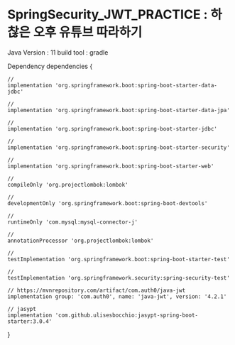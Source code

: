 # SpringSecurity_JWT_PRACTICE : 하찮은 오후 유튜브 따라하기
Java Version : 11
build tool   : gradle

Dependency 
dependencies {

	//
	implementation 'org.springframework.boot:spring-boot-starter-data-jdbc'

 	//
	implementation 'org.springframework.boot:spring-boot-starter-data-jpa'

 	// 
	implementation 'org.springframework.boot:spring-boot-starter-jdbc'

 	// 
	implementation 'org.springframework.boot:spring-boot-starter-security'

 	//
	implementation 'org.springframework.boot:spring-boot-starter-web'

 	//
	compileOnly 'org.projectlombok:lombok'

 	//
	developmentOnly 'org.springframework.boot:spring-boot-devtools'

 	//
	runtimeOnly 'com.mysql:mysql-connector-j'

 	//
	annotationProcessor 'org.projectlombok:lombok'

 	// 
	testImplementation 'org.springframework.boot:spring-boot-starter-test'
 	
  	//
	testImplementation 'org.springframework.security:spring-security-test'

	// https://mvnrepository.com/artifact/com.auth0/java-jwt
	implementation group: 'com.auth0', name: 'java-jwt', version: '4.2.1'

	// jasypt
	implementation 'com.github.ulisesbocchio:jasypt-spring-boot-starter:3.0.4'
}



